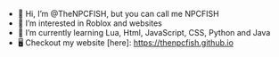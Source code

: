 - 👋 Hi, I’m @TheNPCFISH, but you can call me NPCFISH
- 👀 I’m interested in Roblox and websites
- 🌱 I’m currently learning Lua, Html, JavaScript, CSS, Python and Java
- 🖥️ Checkout my website [here]: https://thenpcfish.github.io

